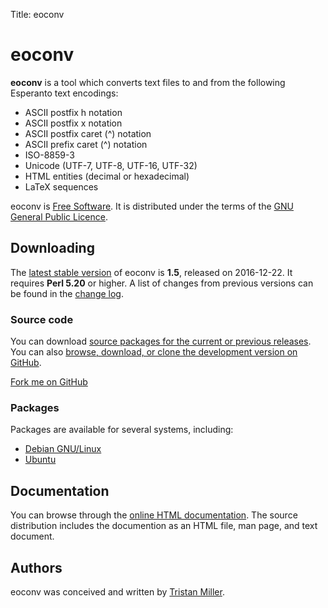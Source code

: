 Title: eoconv

# eoconv

**eoconv** is a tool which converts text files to and from
the following Esperanto text encodings:

-   ASCII postfix h notation
-   ASCII postfix x notation
-   ASCII postfix caret (^) notation
-   ASCII prefix caret (^) notation
-   ISO-8859-3
-   Unicode (UTF-7, UTF-8, UTF-16, UTF-32)
-   HTML entities (decimal or hexadecimal)
-   LaTeX sequences

eoconv is [Free Software](https://www.gnu.org/philosophy/free-sw.html).
It is distributed under the terms of the [GNU General Public
Licence](https://www.gnu.org/copyleft/gpl.html).

Downloading
-----------

The [latest stable
version](https://github.com/logological/eoconv/releases/latest) of
eoconv is **1.5**, released on 2016-12-22. It requires **Perl 5.20**
or higher. A list of changes from previous versions can be found in
the [change
log](https://raw.githubusercontent.com/logological/eoconv/master/NEWS).

### Source code

You can download [source packages for the current or previous
releases](https://github.com/logological/eoconv/releases).  You can
also [browse, download, or clone the development version on
GitHub](https://github.com/logological/eoconv/).

<a class="github-fork-ribbon" href="https://github.com/logological/eoconv/" title="Fork me on GitHub">Fork me on GitHub</a>

### Packages

Packages are available for several systems, including:

* [Debian GNU/Linux](https://packages.debian.org/search?keywords=eoconv)
* [Ubuntu](http://packages.ubuntu.com/search?keywords=eoconv)

Documentation
-------------

You can browse through the [online HTML
documentation](https://files.nothingisreal.com/software/eoconv/eoconv.html).
The source distribution includes the documention as an HTML file, man
page, and text document.

Authors
-------

eoconv was conceived and written by [Tristan Miller](/).
